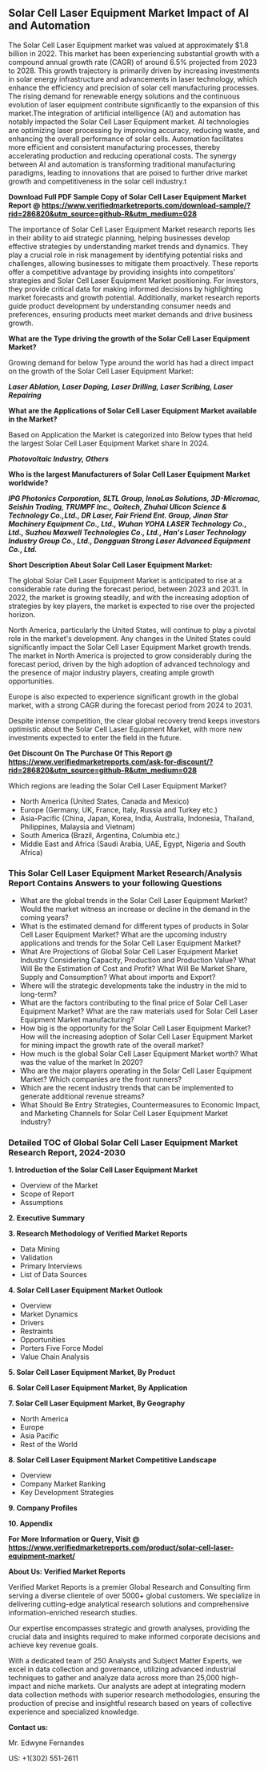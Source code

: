 <h2>Solar Cell Laser Equipment Market Impact of AI and Automation</h2>The Solar Cell Laser Equipment market was valued at approximately $1.8 billion in 2022. This market has been experiencing substantial growth with a compound annual growth rate (CAGR) of around 6.5% projected from 2023 to 2028. This growth trajectory is primarily driven by increasing investments in solar energy infrastructure and advancements in laser technology, which enhance the efficiency and precision of solar cell manufacturing processes. The rising demand for renewable energy solutions and the continuous evolution of laser equipment contribute significantly to the expansion of this market.The integration of artificial intelligence (AI) and automation has notably impacted the Solar Cell Laser Equipment market. AI technologies are optimizing laser processing by improving accuracy, reducing waste, and enhancing the overall performance of solar cells. Automation facilitates more efficient and consistent manufacturing processes, thereby accelerating production and reducing operational costs. The synergy between AI and automation is transforming traditional manufacturing paradigms, leading to innovations that are poised to further drive market growth and competitiveness in the solar cell industry.t</p><p id="" class=""><strong>Download Full PDF Sample Copy of Solar Cell Laser Equipment Market Report @ <a href="https://www.verifiedmarketreports.com/download-sample/?rid=286820&utm_source=github-R&utm_medium=028" target="_blank">https://www.verifiedmarketreports.com/download-sample/?rid=286820&utm_source=github-R&utm_medium=028</a></strong></p><p>The importance of&nbsp;Solar Cell Laser Equipment Market research reports lies in their ability to aid strategic planning, helping businesses develop effective strategies by understanding market trends and dynamics. They play a crucial role in risk management by identifying potential risks and challenges, allowing businesses to mitigate them proactively. These reports offer a competitive advantage by providing insights into competitors' strategies and Solar Cell Laser Equipment Market positioning. For investors, they provide critical data for making informed decisions by highlighting market forecasts and growth potential. Additionally, market research reports guide product development by understanding consumer needs and preferences, ensuring products meet market demands and drive business growth.</p><p><strong>What are the&nbsp;Type driving the growth of the Solar Cell Laser Equipment Market?</strong></p><p id="" class="">Growing demand for below Type around the world has had a direct impact on the growth of the Solar Cell Laser Equipment Market:</p><em><strong>Laser Ablation, Laser Doping, Laser Drilling, Laser Scribing, Laser Repairing</strong></em></p><strong>What are the&nbsp;Applications&nbsp;of Solar Cell Laser Equipment Market available in the Market?</strong></p><p id="" class="">Based on Application the Market is categorized into Below types that held the largest Solar Cell Laser Equipment Market share In 2024.</p><em><strong>Photovoltaic Industry, Others</strong></em></p><strong>Who is the largest Manufacturers of Solar Cell Laser Equipment Market worldwide?</strong></p><p><em><strong>IPG Photonics Corporation, SLTL Group, InnoLas Solutions, 3D-Micromac, Seishin Trading, TRUMPF Inc., Ooitech, Zhuhai Ulicon Science & Technology Co.,Ltd., DR Laser, Fair Friend Ent. Group, Jinan Star Machinery Equipment Co., Ltd., Wuhan YOHA LASER Technology Co., Ltd., Suzhou Maxwell Technologies Co., Ltd., Han's Laser Technology Industry Group Co., Ltd., Dongguan Strong Laser Advanced Equipment Co., Ltd.</strong></em></p><p id="" class=""><strong>Short Description About Solar Cell Laser Equipment Market:</strong></p><p>The global Solar Cell Laser Equipment Market is anticipated to rise at a considerable rate during the forecast period, between 2023 and 2031. In 2022, the market is growing steadily, and with the increasing adoption of strategies by key players, the market is expected to rise over the projected horizon.</p><p>North America, particularly the United States, will continue to play a pivotal role in the market's development. Any changes in the United States could significantly impact the Solar Cell Laser Equipment Market growth trends. The market in North America is projected to grow considerably during the forecast period, driven by the high adoption of advanced technology and the presence of major industry players, creating ample growth opportunities.</p><p>Europe is also expected to experience significant growth in the global market, with a strong CAGR during the forecast period from 2024 to 2031.</p><p>Despite intense competition, the clear global recovery trend keeps investors optimistic about the Solar Cell Laser Equipment Market, with more new investments expected to enter the field in the future.</p><p id="" class=""><strong>Get Discount On The Purchase Of This Report @ <a href="https://www.verifiedmarketreports.com/ask-for-discount/?rid=286820&utm_source=github-R&utm_medium=028" target="_blank">https://www.verifiedmarketreports.com/ask-for-discount/?rid=286820&utm_source=github-R&utm_medium=028</a></strong></p>Which regions are leading the Solar Cell Laser Equipment Market?</p><ul><li>North America (United States, Canada and Mexico)</li><li>Europe (Germany, UK, France, Italy, Russia and Turkey etc.)</li><li>Asia-Pacific (China, Japan, Korea, India, Australia, Indonesia, Thailand, Philippines, Malaysia and Vietnam)</li><li>South America (Brazil, Argentina, Columbia etc.)</li><li>Middle East and Africa (Saudi Arabia, UAE, Egypt, Nigeria and South Africa)</li></ul><h3 id="" class="">This Solar Cell Laser Equipment Market Research/Analysis Report Contains Answers to your following Questions</h3><ul><li>What are the global trends in the Solar Cell Laser Equipment Market? Would the market witness an increase or decline in the demand in the coming years?</li><li>What is the estimated demand for different types of products in Solar Cell Laser Equipment Market? What are the upcoming industry applications and trends for the Solar Cell Laser Equipment Market?</li><li>What Are Projections of Global Solar Cell Laser Equipment Market Industry Considering Capacity, Production and Production Value? What Will Be the Estimation of Cost and Profit? What Will Be Market Share, Supply and Consumption? What about imports and Export?</li><li>Where will the strategic developments take the industry in the mid to long-term?</li><li>What are the factors contributing to the final price of Solar Cell Laser Equipment Market? What are the raw materials used for Solar Cell Laser Equipment Market manufacturing?</li><li>How big is the opportunity for the Solar Cell Laser Equipment Market? How will the increasing adoption of Solar Cell Laser Equipment Market for mining impact the growth rate of the overall market?</li><li>How much is the global Solar Cell Laser Equipment Market worth? What was the value of the market In 2020?</li><li>Who are the major players operating in the Solar Cell Laser Equipment Market? Which companies are the front runners?</li><li>Which are the recent industry trends that can be implemented to generate additional revenue streams?</li><li>What Should Be Entry Strategies, Countermeasures to Economic Impact, and Marketing Channels for Solar Cell Laser Equipment Market Industry?</li></ul><h3 id="" class="">Detailed TOC of Global Solar Cell Laser Equipment Market Research Report, 2024-2030</h3><p id="" class=""><strong>1. Introduction of the Solar Cell Laser Equipment Market</strong></p><ul><li>Overview of the Market</li><li>Scope of Report</li><li>Assumptions</li></ul><p id="" class=""><strong>2. Executive Summary</strong></p><p id="" class=""><strong>3. Research Methodology of Verified Market Reports</strong></p><ul><li>Data Mining</li><li>Validation</li><li>Primary Interviews</li><li>List of Data Sources</li></ul><p id="" class=""><strong>4. Solar Cell Laser Equipment Market Outlook</strong></p><ul><li>Overview</li><li>Market Dynamics</li><li>Drivers</li><li>Restraints</li><li>Opportunities</li><li>Porters Five Force Model</li><li>Value Chain Analysis</li></ul><p id="" class=""><strong>5. Solar Cell Laser Equipment Market, By Product</strong></p><p id="" class=""><strong>6. Solar Cell Laser Equipment Market, By Application</strong></p><p id="" class=""><strong>7. Solar Cell Laser Equipment Market, By Geography</strong></p><ul><li>North America</li><li>Europe</li><li>Asia Pacific</li><li>Rest of the World</li></ul><p id="" class=""><strong>8. Solar Cell Laser Equipment Market Competitive Landscape</strong></p><ul><li>Overview</li><li>Company Market Ranking</li><li>Key Development Strategies</li></ul><p id="" class=""><strong>9. Company Profiles</strong></p><p id="" class=""><strong>10. Appendix</strong></p><p id="" class=""><strong>For More Information or Query, Visit @ <a href="https://www.verifiedmarketreports.com/product/solar-cell-laser-equipment-market/" target="_blank">https://www.verifiedmarketreports.com/product/solar-cell-laser-equipment-market/</a></strong></p><p id="" class=""><strong>About Us: Verified Market Reports</strong></p><p id="" class="">Verified Market Reports is a premier Global Research and Consulting firm serving a diverse clientele of over 5000+ global customers. We specialize in delivering cutting-edge analytical research solutions and comprehensive information-enriched research studies.</p><p id="" class="">Our expertise encompasses strategic and growth analyses, providing the crucial data and insights required to make informed corporate decisions and achieve key revenue goals.</p><p id="" class="">With a dedicated team of 250 Analysts and Subject Matter Experts, we excel in data collection and governance, utilizing advanced industrial techniques to gather and analyze data across more than 25,000 high-impact and niche markets. Our analysts are adept at integrating modern data collection methods with superior research methodologies, ensuring the production of precise and insightful research based on years of collective experience and specialized knowledge.</p><p id="" class=""><strong>Contact us:</strong></p><p id="" class="">Mr. Edwyne Fernandes</p><p id="" class="">US: +1(302) 551-2611</p>